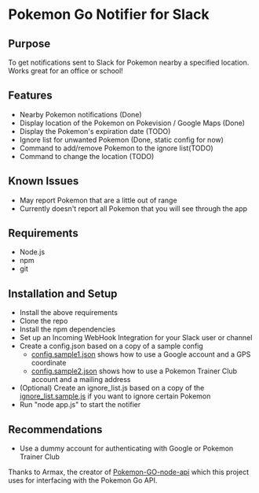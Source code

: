 # Pokemon Go Notifier for Slack

## Purpose
To get notifications sent to Slack for Pokemon nearby a specified location. Works great for an office or school!

## Features
  * Nearby Pokemon notifications (Done)
  * Display location of the Pokemon on Pokevision / Google Maps (Done)
  * Display the Pokemon's expiration date (TODO)
  * Ignore list for unwanted Pokemon (Done, static config for now)
  * Command to add/remove Pokemon to the ignore list(TODO)
  * Command to change the location (TODO)

## Known Issues
  * May report Pokemon that are a little out of range
  * Currently doesn't report all Pokemon that you will see through the app

## Requirements
  * Node.js
  * npm
  * git

## Installation and Setup
  * Install the above requirements
  * Clone the repo
  * Install the npm dependencies
  * Set up an Incoming WebHook Integration for your Slack user or channel
  * Create a config.json based on a copy of a sample config
    * [config.sample1.json](./config.sample1.json) shows how to use a Google account and a GPS coordinate 
    * [config.sample2.json](./config.sample2.json) shows how to use a Pokemon Trainer Club account and a mailing address
  * (Optional) Create an ignore_list.js based on a copy of the [ignore_list.sample.js](./ignore_list.sample.js) if you want to ignore certain Pokemon
  * Run "node app.js" to start the notifier

## Recommendations
 * Use a dummy account for authenticating with Google or Pokemon Trainer Club

Thanks to Armax, the creator of [Pokemon-GO-node-api](https://github.com/Armax/Pokemon-GO-node-api) which this project uses for interfacing with the Pokemon Go API.
